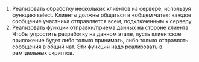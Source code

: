 1. Реализовать обработку нескольких клиентов на сервере, используя функцию select. Клиенты должны общаться в 
«общем чате»: каждое сообщение участника отправляется всем, подключенным к серверу.
2. Реализовать функции отправки/приема данных на стороне клиента. Чтобы упростить разработку на данном этапе, 
пусть клиентское приложение будет либо только принимать, либо только отправлять сообщения в общий чат. 
Эти функции надо реализовать в рамтдельных скриптов.